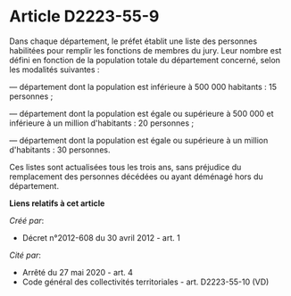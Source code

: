 # Article D2223-55-9

Dans  chaque département, le préfet établit une liste des personnes  habilitées pour remplir les fonctions de membres du
jury. Leur nombre  est défini en fonction de la population totale du département concerné,  selon les modalités suivantes : 

― département dont la population est inférieure à 500 000 habitants : 15 personnes ; 

― département dont la population est égale ou supérieure à 500 000 et inférieure à un million d'habitants : 20 personnes ; 

― département dont la population est égale ou supérieure à un million d'habitants : 30 personnes. 

Ces listes sont actualisées tous les trois ans, sans préjudice du  remplacement des personnes décédées ou ayant déménagé hors
du  département.

**Liens relatifs à cet article**

_Créé par_:

  - Décret n°2012-608 du 30 avril 2012 - art. 1

_Cité par_:

  - Arrêté du 27 mai 2020 - art. 4
  - Code général des collectivités territoriales - art. D2223-55-10 (VD)
